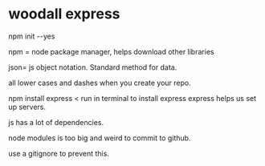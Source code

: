 # woodall express

 npm init --yes

 npm = node package manager, helps download other libraries 

 json= js object notation. Standard method for data. 

 all lower cases and dashes when you create your repo. 

 npm install express < run in terminal to install express
 express helps us set up servers. 

 js has a lot of dependencies. 

 node modules is too big and weird to commit to github. 

use a gitignore to prevent this. 